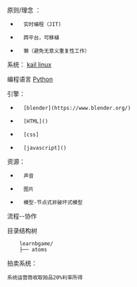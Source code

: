 原则/理念 ： 

-       实时编程（JIT)
-       跨平台，可移植
-       懒（避免无意义重复性工作）

系统： [kail linux](https://www.kali.org/)

编程语言 [Python](https://www.python.org/)

引擎： 
-       [blender](https://www.blender.org/)
-       [HTML]()
-       [css]
-       [javascript]()


资源：
-       声音
-       图片
-       模型-节点式非破坏式模型
   
流程--协作
   

目录结构树

		learnbgame/
		├── atoms




拍卖系统：

	系统运营商收取拍品20%利率所得

